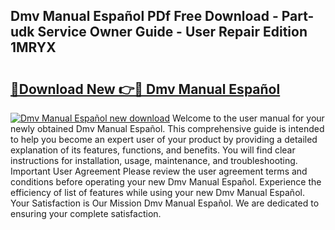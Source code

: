 ## Dmv Manual Español PDf Free Download - Part-udk Service Owner Guide - User Repair Edition 1MRYX

# <h2><a href="http://bc3535.oget.top/?id=Dmv+Manual+Espa%c3%b1ol">🔗Download New 👉🔴 Dmv Manual Español</a></h2>

[![Dmv Manual Español new download](https://i.imgur.com/5g1atiW.png)](http://bc3535.oget.top/?id=Dmv+Manual+Espa%c3%b1ol)
Welcome to the user manual for your newly obtained Dmv Manual Español. This comprehensive guide is intended to help you become an expert user of your product by providing a detailed explanation of its features, functions, and benefits. You will find clear instructions for installation, usage, maintenance, and troubleshooting. Important User Agreement Please review the user agreement terms and conditions before operating your new Dmv Manual Español. Experience the efficiency of list of features while using your new Dmv Manual Español. Your Satisfaction is Our Mission Dmv Manual Español. We are dedicated to ensuring your complete satisfaction.
